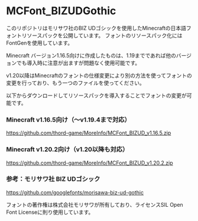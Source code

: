 # MCFont_BIZUDGothic

このリポジトリはモリサワ社のBIZ UDゴシックを使用したMinecraftの日本語フォントリソースパックを公開しています。
フォントのリソースパック化にはFontGenを使用しています。

Minecraft バージョン1.16.5向けに作成したものは、1.19までであれば他のバージョンでも導入時に注意が出ますが問題なく使用可能です。

v1.20以降はMinecraftのフォントの仕様変更により別の方法を使ってフォントの変更を行っており、もう一つのファイルを使ってください。

以下からダウンロードしてリソースパックを導入することでフォントの変更が可能です。

### Minecraft v1.16.5向け（～v1.19.4まで対応）

https://github.com/thord-game/MoreInfo/MCFont_BIZUD_v1.16.5.zip

### Minecraft v1.20.2向け（v1.20以降も対応）

https://github.com/thord-game/MoreInfo/MCFont_BIZUD_v1.20.2.zip




### 参考：モリサワ社 BIZ UDゴシック

https://github.com/googlefonts/morisawa-biz-ud-gothic

フォントの著作権は株式会社モリサワが所有しており、ライセンスSIL Open Font Licenseに則り使用しています。




